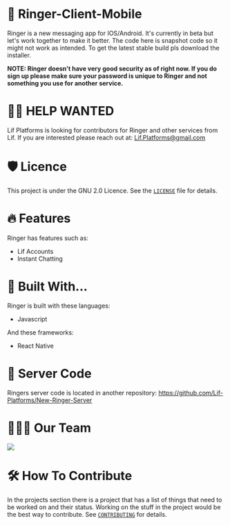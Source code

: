 # 💬 Ringer-Client-Mobile
Ringer is a new messaging app for IOS/Android. It's currently in beta but let's work together to make it better. The code here is snapshot code so it might not work as intended. To get the latest stable build pls download the installer. 

**NOTE: Ringer doesn't have very good security as of right now. If you do sign up please make sure your password is unique to Ringer and not something you use for another service.**

# 👋🏻 HELP WANTED
Lif Platforms is looking for contributors for Ringer and other services from Lif. If you are interested please reach out at: Lif.Platforms@gmail.com

# 🛡️ Licence
This project is under the GNU 2.0 Licence. See the [`LICENSE`](LICENSE) file for details.

# 🔥 Features 
Ringer has features such as: 
 - Lif Accounts
 - Instant Chatting

# 🧱 Built With...
Ringer is built with these languages: 
 - Javascript

And these frameworks: 
 - React Native

# 💾 Server Code
Ringers server code is located in another repository: https://github.com/Lif-Platforms/New-Ringer-Server

# 🙋🏻‍♂️ Our Team 
<a href="https://github.com/Lif-Platforms/Ringer-Client-Mobile/graphs/contributors">
  <img src="https://contrib.rocks/image?repo=Lif-Platforms/Ringer-Client-Mobile" />
</a>

 
 # 🛠️ How To Contribute
 In the projects section there is a project that has a list of things that need to be worked on and their status. Working on the stuff in the project would be the best way to contribute. See [`CONTRIBUTING`](CONTRIBUTING.md) for details. 
